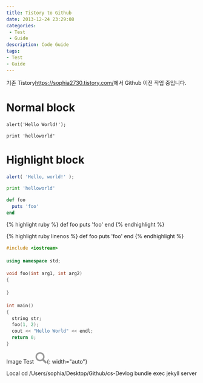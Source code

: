 ```yaml
---
title: Tistory to Github
date: 2013-12-24 23:29:08
categories:
 - Test
 - Guide
description: Code Guide
tags: 
- Test
- Guide
---
```

기존 Tistory<https://sophia2730.tistory.com/>에서 Github 이전 작업 중입니다.

# Normal block

```
alert('Hello World!');
```

    print 'helloworld'

# Highlight block

```javascript
alert( 'Hello, world!' );
```

```python
print 'helloworld'
```

```ruby
def foo
  puts 'foo'
end
```

{% highlight ruby %}
def foo
  puts 'foo'
end
{% endhighlight %}

{% highlight ruby linenos %}
def foo
  puts 'foo'
end
{% endhighlight %}

```c++
#include <iostream>

using namespace std;

void foo(int arg1, int arg2)
{

}

int main()
{
  string str;
  foo(1, 2);
  cout << "Hello World" << endl;
  return 0;
}
```

Image Test
![Image](/assets/images/searchicon.png){: width="auto"}

Local
cd /Users/sophia/Desktop/Github/cs-Devlog
bundle exec jekyll server